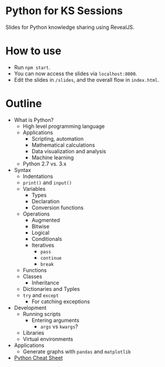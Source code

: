 # Python for KS Sessions
Slides for Python knowledge sharing using RevealJS.

# How to use
- Run `npm start`.
- You can now access the slides via `localhost:8000`.
- Edit the slides in `/slides`, and the overall flow in `index.html`.

# Outline
- What is Python?
	- High level programming language
	- Applications
		- Scripting, automation
		- Mathematical calculations
		- Data visualization and analysis
		- Machine learning
	- Python 2.7 vs. 3.x
- Syntax
	- Indentations
	- `print()` and `input()`
	- Variables
		- Types
		- Declaration
		- Conversion functions
	- Operations
		- Augmented
		- Bitwise
		- Logical
		- Conditionals
		- Iteratives
			- `pass`
			- `continue`
			- `break`
	- Functions
	- Classes
		- Inheritance
	- Dictionaries and Typles
	- `try` and `except`
		- For catching exceptions
- Development
	- Running scripts
		- Entering arguments
			- `args` vs `kwargs`?
	- Libraries
	- Virtual environments
- Applications
	- Generate graphs with `pandas` and `matplotlib`
- [Python Cheat Sheet](https://www.pythoncheatsheet.org/)